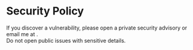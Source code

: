 # Security Policy

If you discover a vulnerability, please open a private security advisory or email me at <your-email>.  
Do not open public issues with sensitive details.
